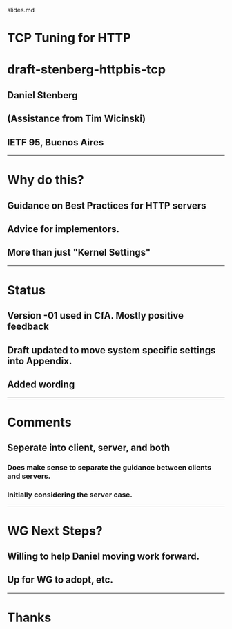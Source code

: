 slides.md

# TCP Tuning for HTTP
# draft-stenberg-httpbis-tcp

## Daniel Stenberg
## (Assistance from Tim Wicinski)

## IETF 95, Buenos Aires
---
# Why do this?

## Guidance on Best Practices for HTTP servers

## Advice for implementors. 

## More than just "Kernel Settings"
---
# Status

## Version -01  used in CfA. Mostly positive feedback

## Draft updated to move system specific settings into Appendix.

## Added wording 
---
# Comments

## Seperate into client, server, and both

### Does make sense to separate the guidance between clients and servers. 
### Initially considering the server case.

---
# WG Next Steps?

## Willing to help Daniel moving work forward.

## Up for WG to adopt, etc. 

----
# Thanks
